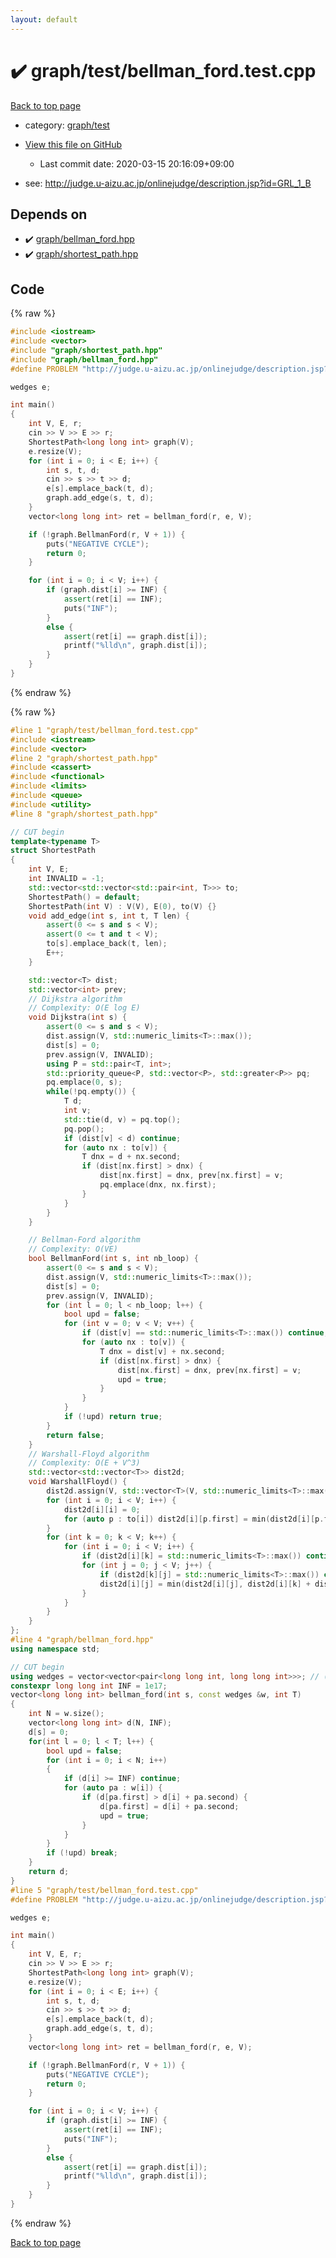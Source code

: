 ```yaml
---
layout: default
---
```


<!-- mathjax config similar to math.stackexchange -->
<script type="text/javascript" async
  src="https://cdnjs.cloudflare.com/ajax/libs/mathjax/2.7.5/MathJax.js?config=TeX-MML-AM_CHTML">
</script>
<script type="text/x-mathjax-config">
  MathJax.Hub.Config({
    TeX: { equationNumbers: { autoNumber: "AMS" }},
    tex2jax: {
      inlineMath: [ ['$','$'] ],
      processEscapes: true
    },
    "HTML-CSS": { matchFontHeight: false },
    displayAlign: "left",
    displayIndent: "2em"
  });
</script>

<script type="text/javascript" src="https://cdnjs.cloudflare.com/ajax/libs/jquery/3.4.1/jquery.min.js"></script>
<script src="https://cdn.jsdelivr.net/npm/jquery-balloon-js@1.1.2/jquery.balloon.min.js" integrity="sha256-ZEYs9VrgAeNuPvs15E39OsyOJaIkXEEt10fzxJ20+2I=" crossorigin="anonymous"></script>
<script type="text/javascript" src="../../../assets/js/copy-button.js"></script>
<link rel="stylesheet" href="../../../assets/css/copy-button.css" />


# :heavy_check_mark: graph/test/bellman_ford.test.cpp

<a href="../../../index.html">Back to top page</a>

* category: <a href="../../../index.html#cb3e5c672d961db00b76e36ddf5c068a">graph/test</a>
* <a href="{{ site.github.repository_url }}/blob/master/graph/test/bellman_ford.test.cpp">View this file on GitHub</a>
    - Last commit date: 2020-03-15 20:16:09+09:00


* see: <a href="http://judge.u-aizu.ac.jp/onlinejudge/description.jsp?id=GRL_1_B">http://judge.u-aizu.ac.jp/onlinejudge/description.jsp?id=GRL_1_B</a>


## Depends on

* :heavy_check_mark: <a href="../../../library/graph/bellman_ford.hpp.html">graph/bellman_ford.hpp</a>
* :heavy_check_mark: <a href="../../../library/graph/shortest_path.hpp.html">graph/shortest_path.hpp</a>


## Code

<a id="unbundled"></a>
{% raw %}
```cpp
#include <iostream>
#include <vector>
#include "graph/shortest_path.hpp"
#include "graph/bellman_ford.hpp"
#define PROBLEM "http://judge.u-aizu.ac.jp/onlinejudge/description.jsp?id=GRL_1_B"

wedges e;

int main()
{
    int V, E, r;
    cin >> V >> E >> r;
    ShortestPath<long long int> graph(V);
    e.resize(V);
    for (int i = 0; i < E; i++) {
        int s, t, d;
        cin >> s >> t >> d;
        e[s].emplace_back(t, d);
        graph.add_edge(s, t, d);
    }
    vector<long long int> ret = bellman_ford(r, e, V);

    if (!graph.BellmanFord(r, V + 1)) {
        puts("NEGATIVE CYCLE");
        return 0;
    }

    for (int i = 0; i < V; i++) {
        if (graph.dist[i] >= INF) {
            assert(ret[i] == INF);
            puts("INF");
        }
        else {
            assert(ret[i] == graph.dist[i]);
            printf("%lld\n", graph.dist[i]);
        }
    }
}

```
{% endraw %}

<a id="bundled"></a>
{% raw %}
```cpp
#line 1 "graph/test/bellman_ford.test.cpp"
#include <iostream>
#include <vector>
#line 2 "graph/shortest_path.hpp"
#include <cassert>
#include <functional>
#include <limits>
#include <queue>
#include <utility>
#line 8 "graph/shortest_path.hpp"

// CUT begin
template<typename T>
struct ShortestPath
{
    int V, E;
    int INVALID = -1;
    std::vector<std::vector<std::pair<int, T>>> to;
    ShortestPath() = default;
    ShortestPath(int V) : V(V), E(0), to(V) {}
    void add_edge(int s, int t, T len) {
        assert(0 <= s and s < V);
        assert(0 <= t and t < V);
        to[s].emplace_back(t, len);
        E++;
    }

    std::vector<T> dist;
    std::vector<int> prev;
    // Dijkstra algorithm
    // Complexity: O(E log E)
    void Dijkstra(int s) {
        assert(0 <= s and s < V);
        dist.assign(V, std::numeric_limits<T>::max());
        dist[s] = 0;
        prev.assign(V, INVALID);
        using P = std::pair<T, int>;
        std::priority_queue<P, std::vector<P>, std::greater<P>> pq;
        pq.emplace(0, s);
        while(!pq.empty()) {
            T d;
            int v;
            std::tie(d, v) = pq.top();
            pq.pop();
            if (dist[v] < d) continue;
            for (auto nx : to[v]) {
                T dnx = d + nx.second;
                if (dist[nx.first] > dnx) {
                    dist[nx.first] = dnx, prev[nx.first] = v;
                    pq.emplace(dnx, nx.first);
                }
            }
        }
    }

    // Bellman-Ford algorithm
    // Complexity: O(VE)
    bool BellmanFord(int s, int nb_loop) {
        assert(0 <= s and s < V);
        dist.assign(V, std::numeric_limits<T>::max());
        dist[s] = 0;
        prev.assign(V, INVALID);
        for (int l = 0; l < nb_loop; l++) {
            bool upd = false;
            for (int v = 0; v < V; v++) {
                if (dist[v] == std::numeric_limits<T>::max()) continue;
                for (auto nx : to[v]) {
                    T dnx = dist[v] + nx.second;
                    if (dist[nx.first] > dnx) {
                        dist[nx.first] = dnx, prev[nx.first] = v;
                        upd = true;
                    }
                }
            }
            if (!upd) return true;
        }
        return false;
    }
    // Warshall-Floyd algorithm
    // Complexity: O(E + V^3)
    std::vector<std::vector<T>> dist2d;
    void WarshallFloyd() {
        dist2d.assign(V, std::vector<T>(V, std::numeric_limits<T>::max()));
        for (int i = 0; i < V; i++) {
            dist2d[i][i] = 0;
            for (auto p : to[i]) dist2d[i][p.first] = min(dist2d[i][p.first], p.second);
        }
        for (int k = 0; k < V; k++) {
            for (int i = 0; i < V; i++) {
                if (dist2d[i][k] = std::numeric_limits<T>::max()) continue;
                for (int j = 0; j < V; j++) {
                    if (dist2d[k][j] = std::numeric_limits<T>::max()) continue;
                    dist2d[i][j] = min(dist2d[i][j], dist2d[i][k] + dist2d[k][j]);
                }
            }
        }
    }
};
#line 4 "graph/bellman_ford.hpp"
using namespace std;

// CUT begin
using wedges = vector<vector<pair<long long int, long long int>>>; // (to, weight)
constexpr long long int INF = 1e17;
vector<long long int> bellman_ford(int s, const wedges &w, int T)
{
    int N = w.size();
    vector<long long int> d(N, INF);
    d[s] = 0;
    for(int l = 0; l < T; l++) {
        bool upd = false;
        for (int i = 0; i < N; i++)
        {
            if (d[i] >= INF) continue;
            for (auto pa : w[i]) {
                if (d[pa.first] > d[i] + pa.second) {
                    d[pa.first] = d[i] + pa.second;
                    upd = true;
                }
            }
        }
        if (!upd) break;
    }
    return d;
}
#line 5 "graph/test/bellman_ford.test.cpp"
#define PROBLEM "http://judge.u-aizu.ac.jp/onlinejudge/description.jsp?id=GRL_1_B"

wedges e;

int main()
{
    int V, E, r;
    cin >> V >> E >> r;
    ShortestPath<long long int> graph(V);
    e.resize(V);
    for (int i = 0; i < E; i++) {
        int s, t, d;
        cin >> s >> t >> d;
        e[s].emplace_back(t, d);
        graph.add_edge(s, t, d);
    }
    vector<long long int> ret = bellman_ford(r, e, V);

    if (!graph.BellmanFord(r, V + 1)) {
        puts("NEGATIVE CYCLE");
        return 0;
    }

    for (int i = 0; i < V; i++) {
        if (graph.dist[i] >= INF) {
            assert(ret[i] == INF);
            puts("INF");
        }
        else {
            assert(ret[i] == graph.dist[i]);
            printf("%lld\n", graph.dist[i]);
        }
    }
}

```
{% endraw %}

<a href="../../../index.html">Back to top page</a>

